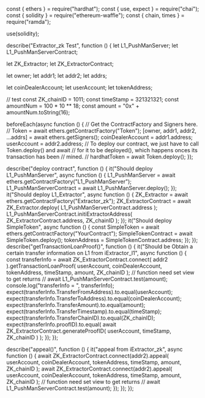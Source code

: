 const { ethers } = require("hardhat");
const { use, expect } = require("chai");
const { solidity } = require("ethereum-waffle");
const { chain, times } = require("ramda");

use(solidity);

describe("Extractor_zk Test", function () {
  let L1_PushManServer;
  let L1_PushManServerContract;

  let ZK_Extractor;
  let ZK_ExtractorContract;

  let owner;
  let addr1;
  let addr2;
  let addrs;

  let coinDealerAccount;
  let userAccount;
  let tokenAddress;

  // test
  const ZK_chainID = 1011;
  const timeStamp = 321321321;
  const amountNum = 100 * 10 ** 18;
  const amount = "0x" + amountNum.toString(16);

  beforeEach(async function () {
    // Get the ContractFactory and Signers here.
    // Token = await ethers.getContractFactory("Token");
    [owner, addr1, addr2, ...addrs] = await ethers.getSigners();
    coinDealerAccount = addr1.address;
    userAccount = addr2.address;
    // To deploy our contract, we just have to call Token.deploy() and await
    // for it to be deployed(), which happens onces its transaction has been
    // mined.
    // hardhatToken = await Token.deploy();
  });

  describe("deploy contract", function () {
    it("Should deploy L1_PushManServer", async function () {
      L1_PushManServer = await ethers.getContractFactory("L1_PushManServer");
      L1_PushManServerContract = await L1_PushManServer.deploy();
    });
    it("Should deploy L1_Extractor", async function () {
      ZK_Extractor = await ethers.getContractFactory("Extractor_zk");
      ZK_ExtractorContract = await ZK_Extractor.deploy(
        L1_PushManServerContract.address
      );
      L1_PushManServerContract.initiExtractorAddress(
        ZK_ExtractorContract.address,
        ZK_chainID
      );
    });
    it("Should deploy SimpleToken", async function () {
      const SimpleToken = await ethers.getContractFactory("YourContract");
      SimpleTokenContract = await SimpleToken.deploy();
      tokenAddress = SimpleTokenContract.address;
    });
  });
  describe("getTransactionLoanProof()", function () {
    it("Should be Obtain a certain transfer information on L1 from iExtractor_l1", async function () {
      const transferInfo = await ZK_ExtractorContract.connect(
        addr2
      ).getTransactionLoanProof(
        userAccount,
        coinDealerAccount,
        tokenAddress,
        timeStamp,
        amount,
        ZK_chainID
      );
      // function need set view to get returns
      // await L1_PushManServerContract.test(amount);
      console.log("transferInfo = ", transferInfo);
      expect(transferInfo.TransferFromAddress).to.equal(userAccount);
      expect(transferInfo.TransferToAddress).to.equal(coinDealerAccount);
      expect(transferInfo.TransferAmount).to.equal(amount);
      expect(transferInfo.TransferTimestamp).to.equal(timeStamp);
      expect(transferInfo.TransferChainID).to.equal(ZK_chainID);
      expect(transferInfo.proofID).to.equal(
        await ZK_ExtractorContract.generateProofID(
          userAccount,
          timeStamp,
          ZK_chainID
        )
      );
    });
  });

  describe("appeal()", function () {
    it("appeal from iExtractor_zk", async function () {
      await ZK_ExtractorContract.connect(addr2).appeal(
        userAccount,
        coinDealerAccount,
        tokenAddress,
        timeStamp,
        amount,
        ZK_chainID
      );
      await ZK_ExtractorContract.connect(addr2).appeal(
        userAccount,
        coinDealerAccount,
        tokenAddress,
        timeStamp,
        amount,
        ZK_chainID
      );
      // function need set view to get returns
      // await L1_PushManServerContract.test(amount);
    });
  });
});

